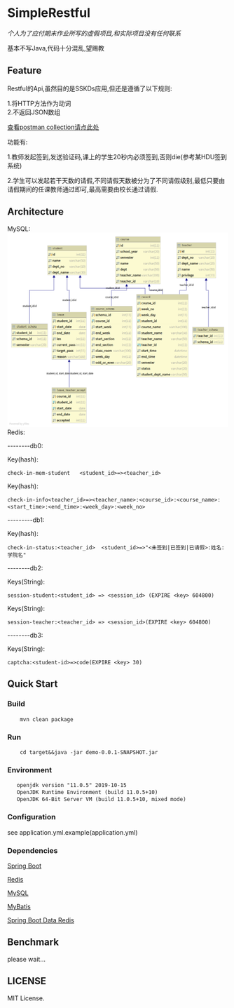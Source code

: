 SimpleRestful
==============
*个人为了应付期末作业所写的虚假项目,和实际项目没有任何联系*  

基本不写Java,代码十分混乱,望赐教

## Feature

Restful的Api,虽然目的是SSKDs应用,但还是遵循了以下规则:  

1.将HTTP方法作为动词  
2.不返回JSON数组
    
[查看postman collection请点此处](https://documenter.getpostman.com/view/8711837/SWE57KRi?version=latest#8b24d958-4682-41a2-bd9f-f1a762b4f93d)

功能有:  

1.教师发起签到,发送验证码,课上的学生20秒内必须签到,否则die(参考某HDU签到系统)  

2.学生可以发起若干天数的请假,不同请假天数被分为了不同请假级别,最低只要由请假期间的任课教师通过即可,最高需要由校长通过请假.

## Architecture
MySQL:
![arch](./docs/mysql.png)
Redis: 

--------db0: 

Key(hash): 

    check-in-mem-student   <student_id>=><teacher_id>
Key(hash): 

    check-in-info<teacher_id>=><teacher_name>:<course_id>:<course_name>:<start_time>:<end_time>:<week_day>:<week_no>
---------db1: 

Key(hash): 

    check-in-status:<teacher_id>  <student_id>=>"<未签到|已签到|已请假>:姓名:学院名"
--------db2: 

Keys(String): 

    session-student:<student_id> => <session_id> (EXPIRE <key> 604800)
Keys(String): 

    session-teacher:<teacher_id> => <session_id>(EXPIRE <key> 604800)
--------db3: 

Keys(String): 

    captcha:<student-id>=>code(EXPIRE <key> 30)

## Quick Start

### Build
```
    mvn clean package
```

### Run
```
    cd target&&java -jar demo-0.0.1-SNAPSHOT.jar
```
### Environment
```
   openjdk version "11.0.5" 2019-10-15
   OpenJDK Runtime Environment (build 11.0.5+10)
   OpenJDK 64-Bit Server VM (build 11.0.5+10, mixed mode)
```
### Configuration
   see application.yml.example(application.yml)
### Dependencies
[Spring Boot]()

[Redis]()

[MySQL]()

[MyBatis]()

[Spring Boot Data Redis]()

## Benchmark
please wait...
## LICENSE
MIT License.